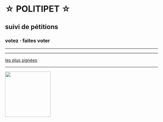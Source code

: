 ☆ POLITIPET ☆
=============

suivi de pétitions
------------------

### votez · faites voter


-----


<div id="contents"></div>
<script src="main.js"></script>
<style>
	img	{ max-width: 100%; }
	img	{ display: block; }
	a	{ display: inline-block; }
	#contents > div { margin-bottom: 5rem; }
	#contents a img	{
		border: 2px solid blue;
		border-radius: 150px;
		margin-bottom: .5rem;
	}
</style>

-----

[les plus signées](https://petitions.assemblee-nationale.fr/initiatives?order=most_voted)

-----

<a href="commission/lois.html">
<img
   style="width: 150px"
   src="https://www.assemblee-nationale.fr/var/ezflow_site/storage/images/3/8/8/9/4589883-1-fre-FR/PICTO_AFF_LOIS_300x300.png">
</a>
